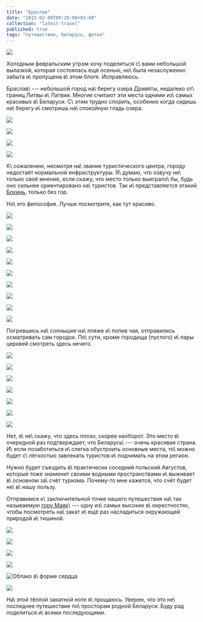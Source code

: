 ```yaml
---
title: "Браслав"
date: "2015-02-09T09:20:00+03:00"
collection: "latest-travel"
published: true
tags: "путешествие, беларусь, фотки"
---
```


![](/images/travel/2014-09-braslav/cover.jpg)

Холодным февральским утром хочу поделиться с\ вами небольшой вылазкой, которая состоялась ещё осенью, но\ была
незаслуженно забыта и\ пропущена в\ этом блоге. Исправляюсь.

<!--more-->

Браслав\ --- небольшой город на\ берегу озера Дривяты, недалеко от\ границ Литвы и\ Латвии. Многие считают эти места
одними из\ самых красивых в\ Беларуси. С\ этим трудно спорить, особенно когда сидишь на\ берегу и\ смотришь
на\ спокойную гладь озера.

![](/images/travel/2014-09-braslav/lake-1.jpg)

![](/images/travel/2014-09-braslav/lake-2.jpg)

![](/images/travel/2014-09-braslav/lake-3.jpg)

![](/images/travel/2014-09-braslav/lake-4.jpg)

К\ сожалению, несмотря на\ звание туристического центра, городу недостаёт нормальной инфраструктуры. Я\ думаю, что
озвучу не\ только своё мнение, если скажу, что место только выиграло\ бы, будь оно сильнее ориентировано на\ туристов.
Так и\ представляется этакий [Бохинь][bohinj], только без гор.

Но\ это философия. Лучше посмотрите, как тут красиво.

![](/images/travel/2014-09-braslav/beauty-1.jpg)

![](/images/travel/2014-09-braslav/beauty-2.jpg)

![](/images/travel/2014-09-braslav/beauty-3.jpg)

![](/images/travel/2014-09-braslav/beauty-4.jpg)

![](/images/travel/2014-09-braslav/beauty-5.jpg)

![](/images/travel/2014-09-braslav/beauty-6.jpg)

![](/images/travel/2014-09-braslav/beauty-7.jpg)

![](/images/travel/2014-09-braslav/beauty-8.jpg)

![](/images/travel/2014-09-braslav/beauty-9.jpg)

![](/images/travel/2014-09-braslav/beauty-10.jpg)

Погревшись на\ солнышке на\ пляже и\ попив чая, отправились осматривать сам городок. По\ сути, кроме городища (пустого)
и\ пары церквей смотреть здесь нечего.

![](/images/travel/2014-09-braslav/braslav-1.jpg)

![](/images/travel/2014-09-braslav/braslav-2.jpg)

![](/images/travel/2014-09-braslav/braslav-3.jpg)

![](/images/travel/2014-09-braslav/braslav-4.jpg)

![](/images/travel/2014-09-braslav/braslav-5.jpg)

![](/images/travel/2014-09-braslav/braslav-6.jpg)

![](/images/travel/2014-09-braslav/braslav-7.jpg)

Нет, я\ не\ скажу, что здесь плохо, скорее наоборот. Это место в\ очередной раз подтверждает, что Беларусь\ --- очень
красивая страна. И\ если позаботиться и\ слегка обустроить основные места, то\ можно будет с\ лёгкостью завлекать
туристов и\ поднимать на этом регион.

Нужно будет съездить в\ практически соседний польский Августов, который тоже знаменит своими водными пространствами
и\ выживает в\ основном за\ счёт туризма. Почему-то мне кажется, что счёт будет не\ в\ нашу пользу.

Отправимся к\ заключительной точке нашего путешествия на\ так называемую [гору Маяк][lighthouse]\ --- одну из\ самых
высоких в\ окрестностях, чтобы посмотреть на\ закат и\ ещё раз насладиться окружающей природой и\ тишиной.

![](/images/travel/2014-09-braslav/sunset-1.jpg)

![](/images/travel/2014-09-braslav/sunset-2.jpg)

![](/images/travel/2014-09-braslav/sunset-3.jpg)

![](/images/travel/2014-09-braslav/sunset-4.jpg)

![Облако в\ форме сердца](/images/travel/2014-09-braslav/sunset-5.jpg "Облако в форме сердца")

![](/images/travel/2014-09-braslav/sunset-6.jpg)

На\ этой тёплой закатной ноте я\ прощаюсь. Уверен, что это не\ последнее путешествие по\ просторам родной Беларуси. Буду
рад поделиться и\ всеми последующими.

[bohinj]: /post/eurotrip-2014-bled-bohinj/#p-44
[lighthouse]: https://goo.gl/maps/34Gmj
